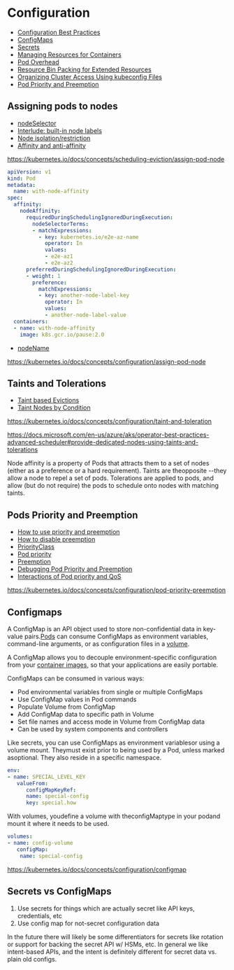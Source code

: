# Configuration

- [Configuration Best Practices](https://kubernetes.io/docs/concepts/configuration/overview/)
- [ConfigMaps](https://kubernetes.io/docs/concepts/configuration/configmap/)
- [Secrets](https://kubernetes.io/docs/concepts/configuration/secret/)
- [Managing Resources for Containers](https://kubernetes.io/docs/concepts/configuration/manage-resources-containers/)
- [Pod Overhead](https://kubernetes.io/docs/concepts/configuration/pod-overhead/)
- [Resource Bin Packing for Extended Resources](https://kubernetes.io/docs/concepts/configuration/resource-bin-packing/)
- [Organizing Cluster Access Using kubeconfig Files](https://kubernetes.io/docs/concepts/configuration/organize-cluster-access-kubeconfig/)
- [Pod Priority and Preemption](https://kubernetes.io/docs/concepts/configuration/pod-priority-preemption/)

## Assigning pods to nodes

- [nodeSelector](https://kubernetes.io/docs/concepts/configuration/assign-pod-node/#nodeselector)
- [Interlude: built-in node labels](https://kubernetes.io/docs/concepts/configuration/assign-pod-node/#built-in-node-labels)
- [Node isolation/restriction](https://kubernetes.io/docs/concepts/configuration/assign-pod-node/#node-isolation-restriction)
- [Affinity and anti-affinity](https://kubernetes.io/docs/concepts/configuration/assign-pod-node/#affinity-and-anti-affinity)

https://kubernetes.io/docs/concepts/scheduling-eviction/assign-pod-node

```yaml
apiVersion: v1
kind: Pod
metadata:
  name: with-node-affinity
spec:
  affinity:
    nodeAffinity:
      requiredDuringSchedulingIgnoredDuringExecution:
        nodeSelectorTerms:
        - matchExpressions:
          - key: kubernetes.io/e2e-az-name
            operator: In
            values:
            - e2e-az1
            - e2e-az2
      preferredDuringSchedulingIgnoredDuringExecution:
      - weight: 1
        preference:
          matchExpressions:
          - key: another-node-label-key
            operator: In
            values:
            - another-node-label-value
  containers:
  - name: with-node-affinity
    image: k8s.gcr.io/pause:2.0
```

- [nodeName](https://kubernetes.io/docs/concepts/configuration/assign-pod-node/#nodename)

https://kubernetes.io/docs/concepts/configuration/assign-pod-node

## Taints and Tolerations

- [Taint based Evictions](https://kubernetes.io/docs/concepts/configuration/taint-and-toleration/#taint-based-evictions)
- [Taint Nodes by Condition](https://kubernetes.io/docs/concepts/configuration/taint-and-toleration/#taint-nodes-by-condition)

https://kubernetes.io/docs/concepts/configuration/taint-and-toleration

https://docs.microsoft.com/en-us/azure/aks/operator-best-practices-advanced-scheduler#provide-dedicated-nodes-using-taints-and-tolerations

Node affinity is a property of Pods that attracts them to a set of nodes (either as a preference or a hard requirement). Taints are theopposite --they allow a node to repel a set of pods. Tolerations are applied to pods, and allow (but do not require) the pods to schedule onto nodes with matching taints.

## Pods Priority and Preemption

- [How to use priority and preemption](https://kubernetes.io/docs/concepts/configuration/pod-priority-preemption/#how-to-use-priority-and-preemption)
- [How to disable preemption](https://kubernetes.io/docs/concepts/configuration/pod-priority-preemption/#how-to-disable-preemption)
- [PriorityClass](https://kubernetes.io/docs/concepts/configuration/pod-priority-preemption/#priorityclass)
- [Pod priority](https://kubernetes.io/docs/concepts/configuration/pod-priority-preemption/#pod-priority)
- [Preemption](https://kubernetes.io/docs/concepts/configuration/pod-priority-preemption/#preemption)
- [Debugging Pod Priority and Preemption](https://kubernetes.io/docs/concepts/configuration/pod-priority-preemption/#debugging-pod-priority-and-preemption)
- [Interactions of Pod priority and QoS](https://kubernetes.io/docs/concepts/configuration/pod-priority-preemption/#interactions-of-pod-priority-and-qos)

https://kubernetes.io/docs/concepts/configuration/pod-priority-preemption

## Configmaps

A ConfigMap is an API object used to store non-confidential data in key-value pairs.[Pods](https://kubernetes.io/docs/concepts/workloads/pods/pod-overview/) can consume ConfigMaps as environment variables, command-line arguments, or as configuration files in a [volume](https://kubernetes.io/docs/concepts/storage/volumes/).

A ConfigMap allows you to decouple environment-specific configuration from your [container images](https://kubernetes.io/docs/reference/glossary/?all=true#term-image), so that your applications are easily portable.

ConfigMaps can be consumed in various ways:

- Pod environmental variables from single or multiple ConfigMaps
- Use ConfigMap values in Pod commands
- Populate Volume from ConfigMap
- Add ConfigMap data to specific path in Volume
- Set file names and access mode in Volume from ConfigMap data
- Can be used by system components and controllers

Like secrets, you can use ConfigMaps as environment variablesor using a volume mount. Theymust exist prior to being used by a Pod, unless marked asoptional. They also reside in a specific namespace.

```yaml
env:
- name: SPECIAL_LEVEL_KEY
   valueFrom:
      configMapKeyRef:
      name: special-config
      key: special.how
```

With volumes, youdefine a volume with theconfigMaptype in your podand mount it where it needs to be used.

```yaml
volumes:
- name: config-volume
   configMap:
    name: special-config
```

https://kubernetes.io/docs/concepts/configuration/configmap

## Secrets vs ConfigMaps

1. Use secrets for things which are actually secret like API keys, credentials, etc
2. Use config map for not-secret configuration data

In the future there will likely be some differentiators for secrets like rotation or support for backing the secret API w/ HSMs, etc. In general we like intent-based APIs, and the intent is definitely different for secret data vs. plain old configs.
